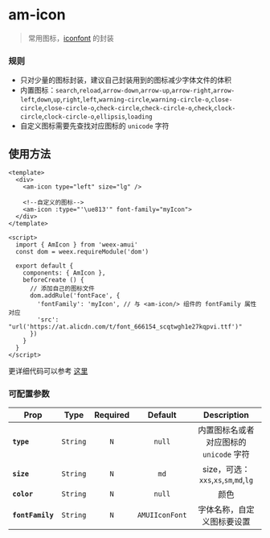 # am-icon

> 常用图标，[iconfont](http://www.iconfont.cn/) 的封装

### 规则
- 只对少量的图标封装，建议自己封装用到的图标减少字体文件的体积
- 内置图标：`search`,`reload`,`arrow-down`,`arrow-up`,`arrow-right`,`arrow-left`,`down`,`up`,`right`,`left`,`warning-circle`,`warning-circle-o`,`close-circle`,`close-circle-o`,`check-circle`,`check-circle-o`,`check`,`clock-circle`,`clock-circle-o`,`ellipsis`,`loading`
- 自定义图标需要先查找对应图标的 `unicode` 字符

## 使用方法

```vue
<template>
  <div>
    <am-icon type="left" size="lg" />

    <!--自定义的图标-->
    <am-icon :type="'\ue813'" font-family="myIcon">
  </div>
</template>

<script>
  import { AmIcon } from 'weex-amui'
  const dom = weex.requireModule('dom')

  export default {
    components: { AmIcon },
    beforeCreate () {
      // 添加自己的图标文件
      dom.addRule('fontFace', {
        'fontFamily': 'myIcon', // 与 <am-icon/> 组件的 fontFamily 属性对应
        'src': "url('https://at.alicdn.com/t/font_666154_scqtwgh1e27kqpvi.ttf')"
      })
    }
  }
</script>

```
更详细代码可以参考 [这里](https://github.com/HMingHe/weex-amui/blob/master/example/icon/index.vue)

### 可配置参数
| Prop	 | Type | Required | Default | Description |
| ---- |:----:|:---:|:-------:|:----------:|
| **`type`** | `String` | `N` | `null` | 内置图标名或者对应图标的 `unicode` 字符 |
| **`size`** | `String` | `N` | `md` | size，可选：`xxs`,`xs`,`sm`,`md`,`lg` |
| **`color`** | `String` | `N` | `null` | 颜色 |
| **`fontFamily`** | `String` | `N` | `AMUIIconFont` | 字体名称，自定义图标要设置 |
